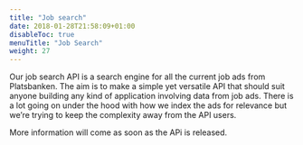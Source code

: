 ```yaml
---
title: "Job search"
date: 2018-01-28T21:58:09+01:00
disableToc: true
menuTitle: "Job Search"
weight: 27
---
```


Our job search API is a search engine for all the current job ads from Platsbanken. 
The aim is to make a simple yet versatile API that should suit anyone building any kind of application involving data from job ads. 
There is a lot going on under the hood with how we index the ads for relevance but we’re trying to keep the complexity away from the API users.

More information will come as soon as the APi is released.